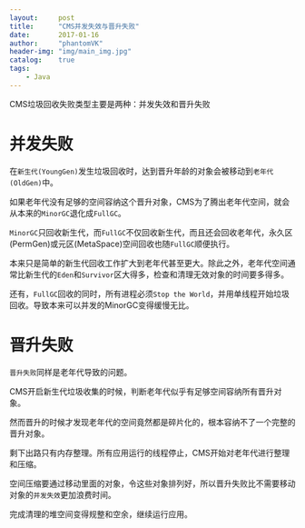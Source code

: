```yaml
---
layout:     post
title:      "CMS并发失效与晋升失败"
date:       2017-01-16
author:     "phantomVK"
header-img: "img/main_img.jpg"
catalog:    true
tags:
    - Java
---
```




CMS垃圾回收失败类型主要是两种：并发失效和晋升失败

# 并发失败

在`新生代(YoungGen)`发生垃圾回收时，达到晋升年龄的对象会被移动到`老年代(OldGen)`中。

如果老年代没有足够的空间容纳这个晋升对象，CMS为了腾出老年代空间，就会从本来的`MinorGC`退化成`FullGC`。

`MinorGC`只回收新生代，而`FullGC`不仅回收新生代，而且还会回收老年代，永久区(PermGen)或元区(MetaSpace)空间回收也随`FullGC`顺便执行。

本来只是简单的新生代回收工作扩大到老年代甚至更大。除此之外，老年代空间通常比新生代的`Eden`和`Survivor`区大得多，检查和清理无效对象的时间要多得多。

还有，`FullGC`回收的同时，所有进程必须`Stop the World`，并用单线程开始垃圾回收。导致本来可以并发的MinorGC变得缓慢无比。

# 晋升失败

`晋升失败`同样是老年代导致的问题。

CMS开启新生代垃圾收集的时候，判断老年代似乎有足够空间容纳所有晋升对象。

然而晋升的时候才发现老年代的空间竟然都是碎片化的，根本容纳不了一个完整的晋升对象。

剩下出路只有内存整理。所有应用运行的线程停止，CMS开始对老年代进行整理和压缩。

空间压缩要通过移动里面的对象，令这些对象排列好，所以晋升失败比不需要移动对象的`并发失效`更加浪费时间。

完成清理的堆空间变得规整和空余，继续运行应用。


